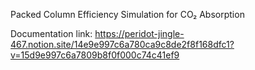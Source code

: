 Packed Column Efficiency Simulation for CO₂ Absorption

Documentation link:
https://peridot-jingle-467.notion.site/14e9e997c6a780ca9c8de2f8f168dfc1?v=15d9e997c6a7809b8f0f000c74c41ef9
